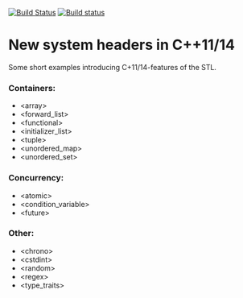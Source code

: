 [![Build Status](https://travis-ci.org/lubkoll/Training.svg?branch=master)](https://travis-ci.org/lubkoll/Training)
[![Build status](https://ci.appveyor.com/api/projects/status/qbfeonadulboyfv8?svg=true)](https://ci.appveyor.com/project/lubkoll/training)

# New system headers in C++11/14

Some short examples introducing C+11/14-features of the STL.

### Containers:
 - \<array\>
 - \<forward_list\>
 - \<functional\>
 - \<initializer_list\>
 - \<tuple\>
 - \<unordered_map\>
 - \<unordered_set\>
 
### Concurrency:
 - \<atomic\>
 - \<condition_variable\>
 - \<future\>
 
### Other:
 - \<chrono\>
 - \<cstdint\>
 - \<random\>
 - \<regex\>
 - \<type_traits\>
